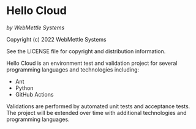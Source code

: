 # Hello Cloud
*by WebMettle Systems*

Copyright (c) 2022 WebMettle Systems

See the LICENSE file for copyright and distribution information.

Hello Cloud is an environment test and validation project for several programming languages and technologies including:

- Ant
- Python
- GitHub Actions

Validations are performed by automated unit tests and acceptance tests. The project will be extended over time with additional technologies and programming languages.


